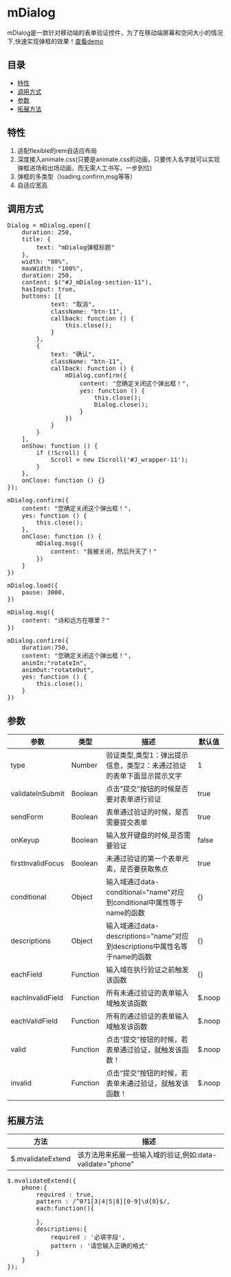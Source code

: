 # mDialog
mDialog是一款针对移动端的表单验证控件，为了在移动端屏幕和空间大小的情况下,快速实现弹框的效果！<a href="https://wnworld.com/mdialog/index.html" target="_blank">查看demo<a/>

##      	目录

*	[特性](#特性)
*	[调用方式](#调用方式)
*	[参数](#参数)
*	[拓展方法](#拓展方法)

##	特性

1.	适配flexible的rem自适应布局
2.	深度接入animate.css(只要是animate.css的动画，只要传入名字就可以实现弹框进场和出场动画，而无需人工书写，一步到位)
3.	弹框的多类型（loading,confirm,msg等等）
4.  自适应宽高

##	调用方式
<pre>
Dialog = mDialog.open({
    duration: 250,
    title: {
        text: "mDialog弹框标题"
    },
    width: "80%",
    maxWidth: "100%",
    duration: 250,
    content: $("#J_mDialog-section-11"),
    hasInput: true,
    buttons: [{
            text: "取消",
            className: "btn-11",
            callback: function () {
                this.close();
            }
        },
        {
            text: "确认",
            className: "btn-11",
            callback: function () {
                mDialog.confirm({
                    content: "您确定关闭这个弹出框！",
                    yes: function () {
                        this.close();
                        Dialog.close();
                    }
                })
            }
        }
    ],
    onShow: function () {
        if (!Scroll) {
            Scroll = new IScroll('#J_wrapper-11');
        }
    },
    onClose: function () {}
});
</pre>

<pre>
mDialog.confirm({
    content: "您确定关闭这个弹出框！",
    yes: function () {
        this.close();
    },
    onClose: function () {
        mDialog.msg({
            content: "我被关闭，然后升天了！"
        })
    }
})
</pre>

<pre>
mDialog.load({
    pause: 3000,
})
</pre>

<pre>
mDialog.msg({
    content: "诗和远方在哪里？"
})
</pre>

<pre>
mDialog.confirm({
    duration:750,
    content: "您确定关闭这个弹出框！",
    animIn:"rotateIn",
    animOut:"rotateOut",
    yes: function () {
        this.close();
    }
})
</pre>

##	参数
参数 | 类型 | 描述 | 默认值
------------ | ------------- | ------------ | ------------
type | Number | 验证类型,类型1：弹出提示信息，类型2：未通过验证的表单下面显示提示文字 | 1
validateInSubmit | Boolean | 点击"提交"按钮的时候是否要对表单进行验证 | true
sendForm | Boolean | 表单通过验证的时候，是否需要提交表单 | true
onKeyup | Boolean | 输入放开键盘的时候,是否需要验证 | false
firstInvalidFocus | Boolean | 未通过验证的第一个表单元素，是否要获取焦点 | true
conditional | Object | 输入域通过data-conditional="name"对应到conditional中属性等于name的函数 | {}
descriptions | Object | 输入域通过data-descriptions="name"对应到descriptions中属性名等于name的函数 | {}
eachField | Function | 输入域在执行验证之前触发该函数| {}
eachInvalidField | Function | 所有未通过验证的表单输入域触发该函数 | $.noop
eachValidField | Function | 所有的通过验证的表单输入域触发该函数 | $.noop
valid | Function | 点击“提交”按钮的时候，若表单通过验证，就触发该函数！ | $.noop
invalid | Function | 点击“提交”按钮的时候，若表单未通过验证，就触发该函数！ | $.noop

##	拓展方法
方法| 描述 
------------ | -------------
$.mvalidateExtend | 该方法用来拓展一些输入域的验证,例如:data-validate="phone"
<pre>
$.mvalidateExtend({
    phone:{
        required : true,   
        pattern : /^0?1[3|4|5|8][0-9]\d{8}$/,
        each:function(){
           
        },
        descriptions:{
            required : '必填字段',
            pattern : '请您输入正确的格式'
        }
    }
});
</pre>






